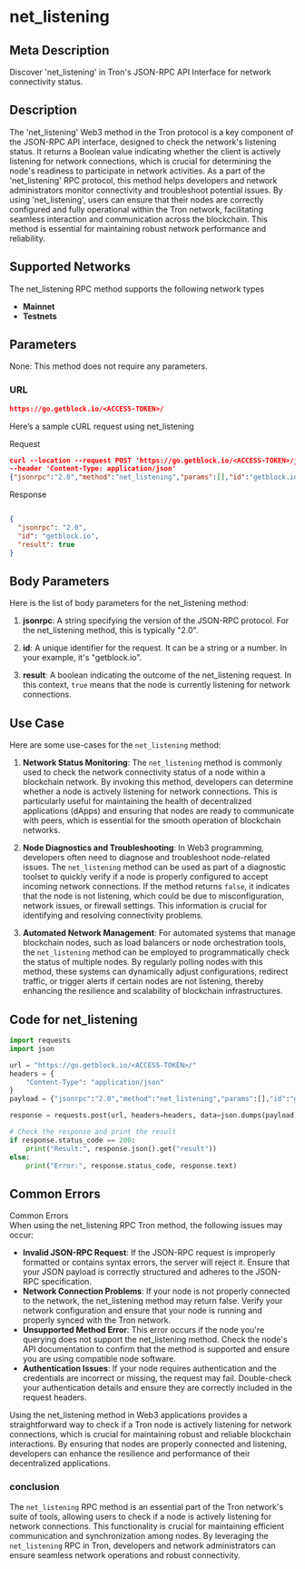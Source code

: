 # net_listening


## Meta Description
Discover 'net_listening' in Tron's JSON-RPC API Interface for network connectivity status.

## Description
The 'net_listening' Web3 method in the Tron protocol is a key component of the JSON-RPC API interface, designed to check the network's listening status. It returns a Boolean value indicating whether the client is actively listening for network connections, which is crucial for determining the node's readiness to participate in network activities. As a part of the 'net_listening' RPC protocol, this method helps developers and network administrators monitor connectivity and troubleshoot potential issues. By using 'net_listening', users can ensure that their nodes are correctly configured and fully operational within the Tron network, facilitating seamless interaction and communication across the blockchain. This method is essential for maintaining robust network performance and reliability.

## Supported Networks
The net_listening RPC method supports the following network types
- **Mainnet**
- **Testnets**

## Parameters

None: This method does not require any parameters.

### URL
```json
https://go.getblock.io/<ACCESS-TOKEN>/
```
Here’s a sample cURL request using net_listening

Request
```json
curl --location --request POST 'https://go.getblock.io/<ACCESS-TOKEN>/jsonrpc' 
--header 'Content-Type: application/json' 
{"jsonrpc":"2.0","method":"net_listening","params":[],"id":"getblock.io"}
```

Response
```json

{
  "jsonrpc": "2.0",
  "id": "getblock.io",
  "result": true
}
```
## Body Parameters

Here is the list of body parameters for the net_listening method:

1. **jsonrpc**: A string specifying the version of the JSON-RPC protocol. For the net_listening method, this is typically "2.0".

2. **id**: A unique identifier for the request. It can be a string or a number. In your example, it's "getblock.io".

3. **result**: A boolean indicating the outcome of the net_listening request. In this context, `true` means that the node is currently listening for network connections.

## Use Case

Here are some use-cases for the `net_listening` method:

1. **Network Status Monitoring**: The `net_listening` method is commonly used to check the network connectivity status of a node within a blockchain network. By invoking this method, developers can determine whether a node is actively listening for network connections. This is particularly useful for maintaining the health of decentralized applications (dApps) and ensuring that nodes are ready to communicate with peers, which is essential for the smooth operation of blockchain networks.

2. **Node Diagnostics and Troubleshooting**: In Web3 programming, developers often need to diagnose and troubleshoot node-related issues. The `net_listening` method can be used as part of a diagnostic toolset to quickly verify if a node is properly configured to accept incoming network connections. If the method returns `false`, it indicates that the node is not listening, which could be due to misconfiguration, network issues, or firewall settings. This information is crucial for identifying and resolving connectivity problems.

3. **Automated Network Management**: For automated systems that manage blockchain nodes, such as load balancers or node orchestration tools, the `net_listening` method can be employed to programmatically check the status of multiple nodes. By regularly polling nodes with this method, these systems can dynamically adjust configurations, redirect traffic, or trigger alerts if certain nodes are not listening, thereby enhancing the resilience and scalability of blockchain infrastructures.

## Code for net_listening


```python
import requests
import json

url = "https://go.getblock.io/<ACCESS-TOKEN>/"
headers = {
    "Content-Type": "application/json"
}
payload = {"jsonrpc":"2.0","method":"net_listening","params":[],"id":"getblock.io"}

response = requests.post(url, headers=headers, data=json.dumps(payload))

# Check the response and print the result
if response.status_code == 200:
    print("Result:", response.json().get("result"))
else:
    print("Error:", response.status_code, response.text)
```
## Common Errors

Common Errors  
When using the net_listening RPC Tron method, the following issues may occur:  
- **Invalid JSON-RPC Request**: If the JSON-RPC request is improperly formatted or contains syntax errors, the server will reject it. Ensure that your JSON payload is correctly structured and adheres to the JSON-RPC specification.  
- **Network Connection Problems**: If your node is not properly connected to the network, the net_listening method may return false. Verify your network configuration and ensure that your node is running and properly synced with the Tron network.  
- **Unsupported Method Error**: This error occurs if the node you're querying does not support the net_listening method. Check the node's API documentation to confirm that the method is supported and ensure you are using compatible node software.  
- **Authentication Issues**: If your node requires authentication and the credentials are incorrect or missing, the request may fail. Double-check your authentication details and ensure they are correctly included in the request headers.

Using the net_listening method in Web3 applications provides a straightforward way to check if a Tron node is actively listening for network connections, which is crucial for maintaining robust and reliable blockchain interactions. By ensuring that nodes are properly connected and listening, developers can enhance the resilience and performance of their decentralized applications.

### conclusion

The `net_listening` RPC method is an essential part of the Tron network's suite of tools, allowing users to check if a node is actively listening for network connections. This functionality is crucial for maintaining efficient communication and synchronization among nodes. By leveraging the `net_listening` RPC in Tron, developers and network administrators can ensure seamless network operations and robust connectivity.
